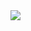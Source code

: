 <img src="https://fustyles.github.io/BlocklyResearch/Flydown/fuFieldImageBlocks_20220830/img/fuFieldImageBlocks.png">
